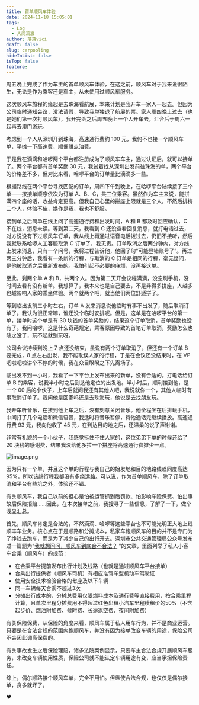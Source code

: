 ```yaml
---
title: 首单顺风车体验
date: 2024-11-18 15:05:01
tags:
  - Log
  - 人间流浪
author: 落落vici
draft: false
slug: carpooling
hideInList: false
isTop: false
feature:
---
```

周五晚上完成了作为车主的首单顺风车体验，在这之前，顺风车对于我来说很陌生，无论是作为乘客还是车主，从未使用过顺风车服务。

这次顺风车旅程的缘起是去珠海看航展，本来计划是我开车一家人一起去。但因为公司临时通知会议，没法请假，导致我单独退了航展的票。家人周四晚上过去（也是她们第一次打顺风车），我开完会之后周五晚上一个人开车去，汇合后于周六一起再去澳门游玩。

考虑到一个人从深圳开到珠海，高速通行费约 100 元，我何不也接一个顺风车单，平摊一下高速费，顺便赚点油费。

于是我在滴滴和哈啰两个平台都注册成为了顺风车车主，通过认证后，就可以接单了。两个平台都有首单奖励 30 元，我试着找从深圳出发前往珠海的单，两个平台的价格差不多，但对比来看，哈啰平台的订单量比滴滴多一些。

根据路线在两个平台寻找匹配的订单，周四下午到晚上，在哈啰平台陆续接了三个单——按接单顺序依次为订单 A、B、C，共三位乘客。虽然作为车主来说，能拼满四个座的话，收益肯定更高。但我自己心里的拼座上限就是三个人，不然后排挤三个人，体验不佳，换作是我，我也不舒服。

接到单之后简单在线上问了高速通行费和出发时间，A 和 B 都及时回应确认，C 不在线，消息未读。等到第二天，我看到 C 还没查看回复消息，就打电话过去，对方说没有下过顺风车订单，我从线上再通过语音电话拨过去，仍旧不接听，然后我就联系哈啰人工客服取消 C 订单了，我无责。订单取消之后两分钟内，对方线上发来消息，只有一个问号，我将过程告诉他，他回了句“可能登错账号了”。再过两三分钟后，我看有一条新的行程，与取消的 C 订单是相同的行程，毫无疑问，是他被取消之后重新发布的。我怕引起不必要的麻烦，没再接这单。

至此，剩两个单 A 和 B，共两个人。因为第二天开会议程满满，没空刷手机，没时间去看有没有新单。我想算了，我本来也是自己要去，不是非得多拼座，人越多也越影响人家的乘坐体验。两个就两个吧，就当他们两位舒适拼了。

等到临出发前三小时左右，订单 A 发来消息说他临时有事不出发了，随后取消订单了。我认为很正常嘛，谁还没个临时安排呢。但是，这单是在哈啰平台的第一单，接单时这个单是有 30 块钱的首单奖励的，结果这个订单取消，首单奖励也没有了。我问哈啰，这是什么奇葩规定，乘客原因导致的首笔订单取消，奖励怎么也随之没了，玩不起就别玩呀。

公司会议持续到晚上 7 点还没结束，虽说有两个订单取消了，但还有一个订单 B 要完成，8 点左右出发，我不能耽误人家的行程，于是在会议还没结束时，在 VP 吧啦吧啦讲个不停的时候，我在众目睽睽之下先离场了。

临出发不到一小时，我看了一下平台上发布出来的新单，没有合适的。打电话给订单 B 的乘客，说我半小时之后到达他定位的出发地。半小时后，顺利接到他，是一个 00 后的小伙子，上车后就问我还有其他人吧，我说就你一个，其他人临时有事取消订单了。我问他是回家吗还是去珠海玩，他说是去找朋友玩。

我开车听音乐，在接到他上车之后，没有刻意关闭音乐。他全程坐在后排玩手机，中间打了几个电话和微信语音，我适时将音乐暂停，待他通话完继续播放。高速通行费 93 元，我向他收了 45 元，在到达目的地之后，还温柔的说了声谢谢。

非常有礼貌的一个小伙子，我感觉挺住不住人家的，这位弟弟下单的时候还给了 20 块钱的感谢费，结果我没给他多拉一个拼座将高速通行费摊少一点。

![image.png](https://img.hux.ink/image/2024/11/202411181703852.png)

因为只有一个单，并且这个单的行程与我自己的始发地和目的地路线趋同度高达 95%，所以该趟行程我都没有多绕远路。可以说，作为首单顺风车，除了订单取消和平台有些坑之外，体验还不错。

有关顺风车，我自己以前的担心是怕被运管抓到后罚款、怕影响车险保费、怕出事故后保险拒赔……因此，在本次接单之前，我搜寻了一些信息，了解了一下，做个浅显汇总。

首先，顺风车肯定是合法的，不然滴滴、哈啰等这些平台也不可能光明正大地上线顺丰车业务。核心点在于是顺路和分摊成本，私家车跑顺风车的目的并不是专门为了挣钱去跑车，而是为了减少自己的出行开支。深圳市公共交通管理局公众号发布过一篇题为“[我就想问问，顺风车到底合不合法？]( https://mp.weixin.qq.com/s/htMj3XjXKnkpCfBiQrxOfw ) ”的文章，里面列举了私人小客车合乘（顺风车）的规范：
- 在合乘平台提前发布出行计划及线路（也就是通过顺风车平台接单）
- 合乘出行提供者（顺风车司机）有相应准驾车型机动车驾驶证
- 使用安全技术检验合格的七座及以下车辆
- 同一车辆每天合乘不超过3次
- 分摊出行成本的，分摊总费用仅限燃料成本及通行费等直接费用，按合乘里程计算，且单次里程分摊费用不得超过红色出租小汽车里程续租价的50%（不含起步价、燃油附加费、候时费、长途返空费、夜间附加费）

有关保险保费，从保险的角度来看，顺风车属于私人用车行为，并不是商业运营。只要是在合法合规的范围内跑顺风车，并没有因为接单改变车辆的用途，保险公司不会因此调高保费的。

有关事故发生之后保险理赔，诸多法院案例显示，只要车主合法合规开展顺风车服务，未改变车辆使用性质，保险公司就不能认定车辆用途有变，应当承担保险责任。

综上，偶尔顺路接个顺风车单，完全不用怕。但纵使合法合规，也仅仅是偶尔接单，贪多就坏了。

❤